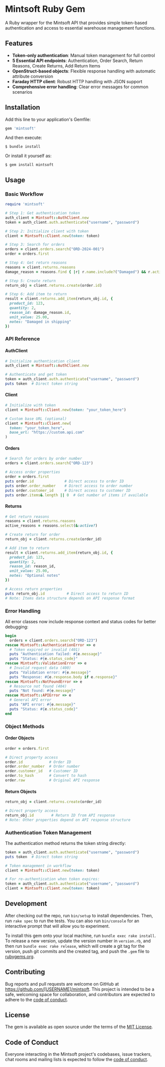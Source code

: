 # Mintsoft Ruby Gem

A Ruby wrapper for the Mintsoft API that provides simple token-based authentication and access to essential warehouse management functions.

## Features

- **Token-only authentication**: Manual token management for full control
- **5 Essential API endpoints**: Authentication, Order Search, Return Reasons, Create Returns, Add Return Items
- **OpenStruct-based objects**: Flexible response handling with automatic attribute conversion
- **Faraday HTTP client**: Robust HTTP handling with JSON support
- **Comprehensive error handling**: Clear error messages for common scenarios

## Installation

Add this line to your application's Gemfile:

```ruby
gem 'mintsoft'
```

And then execute:

    $ bundle install

Or install it yourself as:

    $ gem install mintsoft

## Usage

### Basic Workflow

```ruby
require 'mintsoft'

# Step 1: Get authentication token
auth_client = Mintsoft::AuthClient.new
token = auth_client.auth.authenticate("username", "password")

# Step 2: Initialize client with token
client = Mintsoft::Client.new(token: token)

# Step 3: Search for orders
orders = client.orders.search("ORD-2024-001")
order = orders.first

# Step 4: Get return reasons
reasons = client.returns.reasons
damage_reason = reasons.find { |r| r.name.include?("Damaged") && r.active? }

# Step 5: Create return
return_obj = client.returns.create(order.id)

# Step 6: Add item to return
result = client.returns.add_item(return_obj.id, {
  product_id: 123,
  quantity: 2,
  reason_id: damage_reason.id,
  unit_value: 25.00,
  notes: "Damaged in shipping"
})
```

### API Reference

#### AuthClient

```ruby
# Initialize authentication client
auth_client = Mintsoft::AuthClient.new

# Authenticate and get token
token = auth_client.auth.authenticate("username", "password")
puts token  # Direct token string
```

#### Client

```ruby
# Initialize with token
client = Mintsoft::Client.new(token: "your_token_here")

# Custom base URL (optional)
client = Mintsoft::Client.new(
  token: "your_token_here",
  base_url: "https://custom.api.com"
)
```

#### Orders

```ruby
# Search for orders by order number
orders = client.orders.search("ORD-123")

# Access order properties
order = orders.first
puts order.id              # Direct access to order ID
puts order.order_number    # Direct access to order number
puts order.customer_id     # Direct access to customer ID
puts order.items&.length || 0  # Get number of items if available
```

#### Returns

```ruby
# Get return reasons
reasons = client.returns.reasons
active_reasons = reasons.select(&:active?)

# Create return for order
return_obj = client.returns.create(order_id)

# Add item to return
result = client.returns.add_item(return_obj.id, {
  product_id: 123,
  quantity: 2,
  reason_id: reason_id,
  unit_value: 25.00,
  notes: "Optional notes"
})

# Access return properties
puts return_obj.id          # Direct access to return ID
# Note: Items data structure depends on API response format
```

### Error Handling

All error classes now include response context and status codes for better debugging:

```ruby
begin
  orders = client.orders.search("ORD-123")
rescue Mintsoft::AuthenticationError => e
  # Token expired or invalid (401)
  puts "Authentication failed: #{e.message}"
  puts "Status: #{e.status_code}"
rescue Mintsoft::ValidationError => e
  # Invalid request data (400)
  puts "Validation error: #{e.message}"
  puts "Response: #{e.response.body if e.response}"
rescue Mintsoft::NotFoundError => e
  # Resource not found (404)
  puts "Not found: #{e.message}"
rescue Mintsoft::APIError => e
  # General API error
  puts "API error: #{e.message}"
  puts "Status: #{e.status_code}"
end
```

### Object Methods

#### Order Objects

```ruby
order = orders.first

# Direct property access
order.id            # Order ID
order.order_number  # Order number
order.customer_id   # Customer ID
order.to_hash       # Convert to hash
order.raw           # Original API response
```

#### Return Objects

```ruby
return_obj = client.returns.create(order_id)

# Direct property access
return_obj.id        # Return ID from API response
# Note: Other properties depend on API response structure
```

### Authentication Token Management

The authentication method returns the token string directly:

```ruby
token = auth_client.auth.authenticate("username", "password")
puts token  # Direct token string

# Token management in workflow
client = Mintsoft::Client.new(token: token)

# For re-authentication when token expires:
token = auth_client.auth.authenticate("username", "password")
client = Mintsoft::Client.new(token: token)
```

## Development

After checking out the repo, run `bin/setup` to install dependencies. Then, run `rake spec` to run the tests. You can also run `bin/console` for an interactive prompt that will allow you to experiment.

To install this gem onto your local machine, run `bundle exec rake install`. To release a new version, update the version number in `version.rb`, and then run `bundle exec rake release`, which will create a git tag for the version, push git commits and the created tag, and push the `.gem` file to [rubygems.org](https://rubygems.org).

## Contributing

Bug reports and pull requests are welcome on GitHub at https://github.com/[USERNAME]/mintsoft. This project is intended to be a safe, welcoming space for collaboration, and contributors are expected to adhere to the [code of conduct](https://github.com/[USERNAME]/mintsoft/blob/main/CODE_OF_CONDUCT.md).

## License

The gem is available as open source under the terms of the [MIT License](https://opensource.org/licenses/MIT).

## Code of Conduct

Everyone interacting in the Mintsoft project's codebases, issue trackers, chat rooms and mailing lists is expected to follow the [code of conduct](https://github.com/[USERNAME]/mintsoft/blob/main/CODE_OF_CONDUCT.md).
